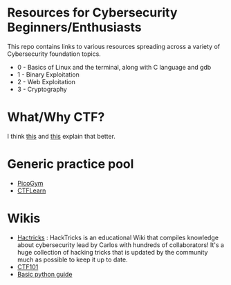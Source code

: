 # Resources for Cybersecurity Beginners/Enthusiasts
This repo contains links to various resources spreading across a variety of
Cybersecurity foundation topics.

- 0 - Basics of Linux and the terminal, along with C language and gdb
- 1 - Binary Exploitation
- 2 - Web Exploitation
- 3 - Cryptography 


# What/Why CTF?

I think [this](https://ctftime.org/ctf-wtf/) and
[this](https://www.reddit.com/r/hacking/comments/a3oicn/how_to_start_hacking_the_ultimate_two_path_guide/)
explain that better.

# Generic practice pool

- [PicoGym](https://picoctf.org/index.html#picogym)
- [CTFLearn](https://ctflearn.com/)

# Wikis

- [Hactricks](https://book.hacktricks.xyz/) : HackTricks is an educational Wiki that compiles knowledge about cybersecurity lead by Carlos with hundreds of collaborators! It's a huge collection of hacking tricks that is updated by the community much as possible to keep it up to date.
- [CTF101](https://ctf101.org)
- [Basic python guide](https://exploiitm.github.io/blog/resources/resource1/)

